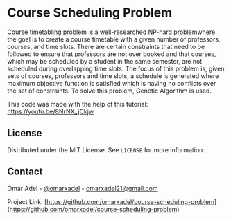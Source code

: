 # Course Scheduling Problem

Course timetabling problem is a well-researched NP-hard problemwhere the goal is to create a course timetable with a given number of professors, courses, and time slots. There are certain constraints that need to be followed to ensure that professors are not over booked and that courses, which may be scheduled by a student in the same semester, are not scheduled during overlapping time slots. The focus of this problem is, given sets of courses, professors and time slots, a schedule is generated where maximum objective function is satisfied which is having no conflicts over the set of constraints. To solve this problem, Genetic Algorithm is used. 

This code was made with the help of this tutorial: https://youtu.be/8NrNX_jCkjw

<!-- LICENSE -->
## License

Distributed under the MIT License. See `LICENSE` for more information.



<!-- CONTACT -->
## Contact

Omar Adel - [@omarxadel](https://twitter.com/omarxadel) - omarxadel21@gmail.com

Project Link: [https://github.com/omarxadel/course-scheduling-problem](https://github.com/omarxadel/course-scheduling-problem)
